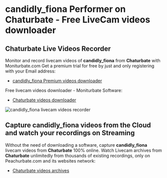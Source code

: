 # candidly_fiona Performer on Chaturbate - Free LiveCam videos downloader

## Chaturbate Live Videos Recorder

Monitor and record livecam videos of **candidly_fiona** from **Chaturbate** with Moniturbate.com
Get a premium trial for free by just and only registering with your Email address:
* [candidly_fiona Premium videos downloader](https://moniturbate.com/request-demo-licence-key.html)

Free livecam videos downloader - Moniturbate Software:
* [Chaturbate videos downloader](https://moniturbate.com/moniturbate-download-software.html)

![candidly_fiona livecam videos recorder](https://peachurnet.com/templates/moniturbate-software.png)


## Capture candidly_fiona videos from the Cloud and watch your recordings on Streaming

Without the need of downloading a software, capture **candidly_fiona** livecam videos from **Chaturbate** 100% online.
Watch Livecam archives from **Chaturbate** unlimitedly from thousands of existing recordings, only on Peachurbate.com and its websites network:
* [Chaturbate videos archives](https://peachurnet.com/)